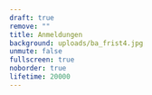 ```yaml
---
draft: true
remove: ""
title: Anmeldungen
background: uploads/ba_frist4.jpg
unmute: false
fullscreen: true
noborder: true
lifetime: 20000
---
```

